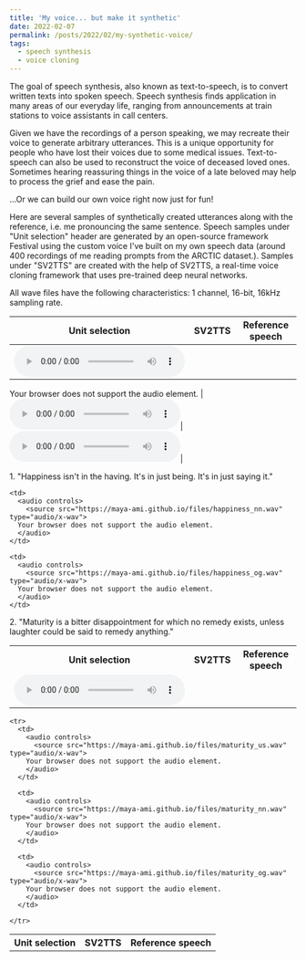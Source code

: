 ```yaml
---
title: 'My voice... but make it synthetic'
date: 2022-02-07
permalink: /posts/2022/02/my-synthetic-voice/
tags:
  - speech synthesis
  - voice cloning
---
```

The goal of speech synthesis, also known as text-to-speech, is to convert written texts into spoken speech. Speech synthesis finds application in many areas of our everyday life, ranging from announcements at train stations to voice assistants in call centers.

Given we have the recordings of a person speaking, we may recreate their voice to generate arbitrary utterances. This is a unique opportunity for people who have lost their voices due to some medical issues. Text-to-speech can also be used to reconstruct the voice of deceased loved ones. Sometimes hearing reassuring things in the voice of a late beloved may help to process the grief and ease the pain.

...Or we can build our own voice right now just for fun!

Here are several samples of synthetically created utterances along with the reference, i.e. me pronouncing the same sentence. Speech samples under "Unit selection" header are generated by an open-source framework Festival using the custom voice I've built on my own speech data (around 400 recordings of me reading prompts from the ARCTIC dataset.). Samples under "SV2TTS" are created with the help of SV2TTS, a real-time voice cloning framework that uses pre-trained deep neural networks.  

All wave files have the following characteristics: 1 channel, 16-bit, 16kHz sampling rate.


|Unit selection|SV2TTS|Reference speech|
|--- |--- |--- |
|<audio controls>
  <source src="https://maya-ami.github.io/files/happiness_us.wav" type="audio/x-wav">
Your browser does not support the audio element.  
</audio>|<audio controls>
  <source src="https://maya-ami.github.io/files/happiness_nn.wav" type="audio/x-wav">
Your browser does not support the audio element.  
</audio>|<audio controls>
  <source src="https://maya-ami.github.io/files/happiness_og.wav" type="audio/x-wav">
Your browser does not support the audio element.  
</audio>|



<p>
<p>
<p>1. "Happiness isn't in the having. It's in just being. It's in just saying it."</p>
<table>
  <tr>
    <th>Unit selection</th>
    <th>SV2TTS</th>
    <th>Reference speech</th>
  </tr>

  <tr>
    <td>
      <audio controls>
        <source src="https://maya-ami.github.io/files/happiness_us.wav" type="audio/x-wav">
      Your browser does not support the audio element.  
      </audio>
    </td>

    <td>
      <audio controls>
        <source src="https://maya-ami.github.io/files/happiness_nn.wav" type="audio/x-wav">
      Your browser does not support the audio element.  
      </audio>
    </td>

    <td>
      <audio controls>
        <source src="https://maya-ami.github.io/files/happiness_og.wav" type="audio/x-wav">
      Your browser does not support the audio element.  
      </audio>
    </td>

  </tr>


<p>
<p>
<p>2. "Maturity is a bitter disappointment for which no remedy exists, unless laughter could be said to remedy anything."</p>

<table>
    <tr>
      <th>Unit selection</th>
      <th>SV2TTS</th>
      <th>Reference speech</th>
    </tr>

    <tr>
      <td>
        <audio controls>
          <source src="https://maya-ami.github.io/files/maturity_us.wav" type="audio/x-wav">
        Your browser does not support the audio element.  
        </audio>
      </td>

      <td>
        <audio controls>
          <source src="https://maya-ami.github.io/files/maturity_nn.wav" type="audio/x-wav">
        Your browser does not support the audio element.  
        </audio>
      </td>

      <td>
        <audio controls>
          <source src="https://maya-ami.github.io/files/maturity_og.wav" type="audio/x-wav">
        Your browser does not support the audio element.  
        </audio>
      </td>

    </tr>
